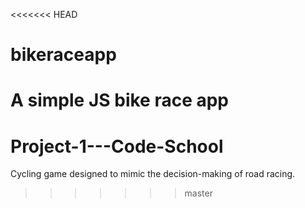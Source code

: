<<<<<<< HEAD
# bikeraceapp
A simple JS bike race app
=======
# Project-1---Code-School
Cycling game designed to mimic the decision-making of road racing. 
>>>>>>> master
